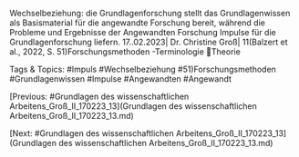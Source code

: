 Wechselbeziehung: die Grundlagenforschung stellt das Grundlagenwissen als 
Basismaterial für die angewandte Forschung bereit, während die Probleme und 
Ergebnisse der Angewandten Forschung Impulse für die Grundlagenforschung liefern.
17..02.2023| Dr. Christine Groß| 11(Balzert et al., 2022, S. 51)Forschungsmethoden -Terminologie
Theorie

   Tags & Topics:
   #Impuls
   #Wechselbeziehung
   #51)Forschungsmethoden
   #Grundlagenwissen
   #Impulse
   #Angewandten
   #Angewandt

[Previous: #Grundlagen des wissenschaftlichen Arbeitens_Groß_II_170223_13](Grundlagen des wissenschaftlichen Arbeitens_Groß_II_170223_13.md)

[Next: #Grundlagen des wissenschaftlichen Arbeitens_Groß_II_170223_13](Grundlagen des wissenschaftlichen Arbeitens_Groß_II_170223_13.md)